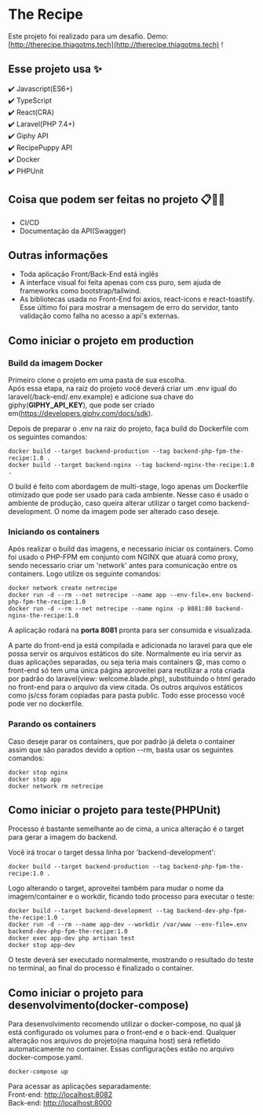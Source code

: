 # The Recipe

Este projeto foi realizado para um desafio.
Demo: [http://therecipe.thiagotms.tech](http://therecipe.thiagotms.tech) !  

## Esse projeto usa :sparkles: 
:heavy_check_mark: Javascript(ES6+)    
:heavy_check_mark: TypeScript   
:heavy_check_mark: React(CRA)  
:heavy_check_mark: Laravel(PHP 7.4+)  
:heavy_check_mark: Giphy API  
:heavy_check_mark: RecipePuppy API  
:heavy_check_mark: Docker   
:heavy_check_mark: PHPUnit  

## Coisa que podem ser feitas no projeto :clipboard::construction::construction_worker:  
- CI/CD  
- Documentação da API(Swagger)  

## Outras informações

- Toda aplicação Front/Back-End está inglês
- A interface visual foi feita apenas com css puro, sem ajuda de frameworks como bootstrap/tailwind.
- As bibliotecas usada no Front-End foi axios, react-icons e react-toastify. Esse último foi para mostrar a mensagem de erro do servidor, tanto validação como falha no acesso a api's externas.

## Como iniciar o projeto em production

### Build da imagem Docker

Primeiro clone o projeto em uma pasta de sua escolha.  
Após essa etapa, na raiz do projeto você deverá criar um .env igual do laravel(/back-end/.env.example) e adicione sua chave do giphy(<b>GIPHY_API_KEY</b>), que pode ser criado em(https://developers.giphy.com/docs/sdk).

Depois de preparar o .env na raiz do projeto, faça build do Dockerfile com os seguintes comandos:  

```
docker build --target backend-production --tag backend-php-fpm-the-recipe:1.0 .
docker build --target backend-nginx --tag backend-nginx-the-recipe:1.0 .
```

O build é feito com abordagem de multi-stage, logo apenas um Dockerfile otimizado que pode ser usado para cada ambiente. Nesse caso é usado o ambiente de produção, caso queira alterar utilizar o target como backend-development. O nome da imagem pode ser alterado caso deseje.  

### Iniciando os containers

Após realizar o build das imagens, e necessario iniciar os containers. Como foi usado o PHP-FPM em conjunto com NGINX que atuará como proxy, sendo necessario criar um 'network' antes para comunicação entre os containers. Logo utilize os seguinte comandos:  

```
docker network create netrecipe
docker run -d --rm --net netrecipe --name app --env-file=.env backend-php-fpm-the-recipe:1.0
docker run -d --rm --net netrecipe --name nginx -p 8081:80 backend-nginx-the-recipe:1.0
```
  
A aplicação rodará na <b>porta 8081</b> pronta para ser consumida e visualizada. 

A parte do front-end ja está compilada e adicionada no laravel para que ele possa servir os arquivos estáticos do site. Normalmente eu iria servir as duas aplicações separadas, ou seja teria mais containers :anguished:, mas como o front-end só tem uma única página aproveitei para reutilizar a rota criada por padrão do laravel(view: welcome.blade.php), substituindo o html gerado no front-end para o arquivo da view citada. Os outros arquivos estáticos como js/css foram copiadas para pasta public. Todo esse processo você pode ver no dockerfile.  


### Parando os containers

Caso deseje parar os containers, que por padrão já deleta o container assim que são parados devido a option --rm, basta usar os seguintes comandos:  

```
docker stop nginx
docker stop app
docker network rm netrecipe
```

## Como iniciar o projeto para teste(PHPUnit)

Processo é bastante semelhante ao de cima, a unica alteração é o target para gerar a imagem do backend. 

Você irá trocar o target dessa linha por 'backend-development':  

```
docker build --target backend-production --tag backend-php-fpm-the-recipe:1.0 .  
```

Logo alterando o target, aproveitei também para mudar o nome da imagem/container e o workdir, ficando todo processo para executar o teste:  

```
docker build --target backend-development --tag backend-dev-php-fpm-the-recipe:1.0 .
docker run -d --rm --name app-dev --workdir /var/www --env-file=.env backend-dev-php-fpm-the-recipe:1.0
docker exec app-dev php artisan test
docker stop app-dev
```

O teste deverá ser executado normalmente, mostrando o resultado do teste no terminal, ao final do processo é finalizado o container.

## Como iniciar o projeto para desenvolvimento(docker-compose)

Para desenvolvimento recomendo utilizar o docker-compose, no qual já está configurado os volumes para o front-end e o back-end. Qualquer alteração nos arquivos do projeto(na maquina host) será refletido automaticamente no container. Essas configurações estão no arquivo docker-compose.yaml.  

```
docker-compose up
```
Para acessar as aplicações separadamente:  
Front-end: [http://localhost:8082](http://localhost:8082)  
Back-end: [http://localhost:8000](http://localhost:8000)

